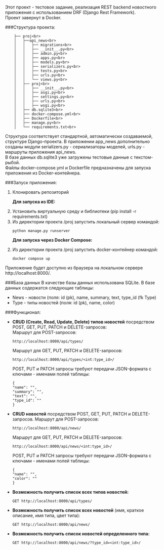 Этот проект - тестовое задание, реализация REST backend новостного приложения с использованием DRF (Django Rest Framework).<br>
Проект завернут в Docker.

###Структура проекта:

        ├── proj<br>
        │   ├──api_news<br>
        │   │   ├── migrations<br>
        │   │   ├── __init__.py<br>
        │   │   ├── admin.py<br>
        │   │   ├── apps.py<br>
        │   │   ├── models.py<br>
        │   │   ├── serializers.py<br>
        │   │   ├── tests.py<br>
        │   │   ├── urls.py<br>
        │   │   └── views.py<br>
        │   ├── proj<br>
        │   │   ├── __init__.py<br>
        │   │   ├── asgi.py<br>
        │   │   ├── settings.py<br>
        │   │   ├── urls.py<br>
        │   │   ├── wsgi.py<br>
        │   ├── db.sqlite3<br>
        │   ├── docker-compose.yml<br>
        │   ├── Dockerfile<br>
        │   ├── manage.py<br>
        │   └── requirements.txt<br>

Структура соответствует стандартной, автоматически создаваемой, структуре Django-проекта.
В приложении app_news дополнительно созданы модули serializers.py - сериализаторы моделей, urls.py - маршруты приложения api_news.<br>
В базе данных db.sqlite3 уже загружены тестовые данные с текстом-рыбой.<br>
Файлы docker-compose.yml и Dockerfile предназначены для запуска приложения из Docker-контейнера.

###Запуск приложения:
<ol type="1">
<li>Клонировать репозиторий</li>
<p><b>Для запуска из IDE:</b></p>
<li>Установить виртуальную среду и библиотеки (pip install -r requirements.txt)</li>
<li>Из директории проекта /proj запустить локальный сервер командой:

    python manage.py runserver 
</li>
<p><b>Для запуска через Docker Compose:</b></p>
<li value="2">Из директории проекта /proj запустить docker-контейнер командой:

    docker compose up
</li>
</ol>
Приложение будет доступно из браузера на локальном сервере http://localhost:8000/.

###База данных
В качестве базы данных использована SQLite. В базе данных содержатся следующие таблицы:
<ul type="disc">
<li>News - новости (поля: id (pk), name, summary, text, type_id (fk Type)</li>
<li>Type - типы новостей (поля: id (pk), name, color)
</ul>

###Функционал:
<ul type="disk">
 <li> 
  <b>CRUD (Create, Read, Update, Delete) типов новостей</b> посредством POST, GET, PUT, PATCH и DELETE-запросов:<br>
 Маршрут для POST-запросов: <br>

    http://localhost:8000/api/types/

 Маршрут для GET, PUT, PATCH и DELETE-запросов:
 
    http://localhost:8000/api/types/<int:type_id>/

 POST, PUT и PATCH запросы требуют передачи JSON-формата с ключами - именами полей таблицы:
 
    {
    "name": "",
    "summary": "",
    "text": "",
    "type_id": ""
    }
 </li>
 <li>
  <b>CRUD новостей</b> посредством POST, GET, PUT, PATCH и DELETE-запросов.
  Маршрут для POST-запросов: <br>

    http://localhost:8000/api/news/

  Маршрут для GET, PUT, PATCH и DELETE-запросов:
 
    http://localhost:8000/api/news/<int:type_id>/

  POST, PUT и PATCH запросы требуют передачи JSON-формата с ключами - именами полей таблицы:
 
    {
    "name": "",
    "color": ""
    }
 </li>
 <li>
 <b>Возможность получить список всех типов новостей:</b>

    GET http://localhost:8000/api/types/
 </li>
 <li>
  <b>Возможность получить список всех новостей</b> (имя, краткое описание, имя типа, цвет типа):

    GET http://localhost:8000/api/news/
 </li>
 <li>
 <b>Возможность получить список новостей определенного типа:</b>

    GET http://localhost:8000/api/news/?type_id=<int:type_id>/

 </li>
</ul>
